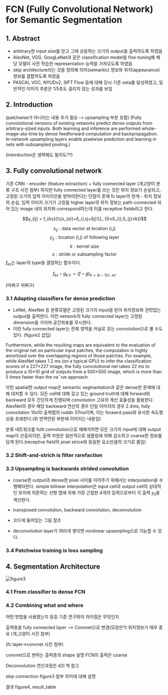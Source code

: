 # FCN (Fully Convolutional Network) for Semantic Segmentation

## 1. Abstract
- arbitrary한 input size를 받고 그에 상응하는 크기의 output을 출력하도록 하였음
- AlexNet, VGG, GoogLeNet과 같은 classification model을 fine-tuning해 해당 모델이 사전 학습한 representation 능력을 가져오도록 하였음
- skip architecture라는 것을 정의해 의미(semantic) 정보와 위치(appearance) 정보를 결합하도록 하였음
- PASCAL VOC, NYUDv2, SIFT Flow 등에 대해 당시 기준 sota를 달성하였고, 일반적인 이미지 추론은 1/5초도 걸리지 않는 성과를 보임

## 2. Introduction

(patchwise가 아니라는 내용 추가 필요 -> upsampling 부분 포함)
(Fully convolutional versions of existing networks predict dense outputs from arbitrary-sized inputs. Both learning and inference are performed whole-image-ata-time by dense feedforward computation and backpropagation. In-network upsampling layers enable pixelwise prediction and learning in nets with subsampled pooling.)

(intorduction은 생략해도 될지도??)

## 3. Fully convolutional network

기존 CNN - encoder (feature extraction) + fully connected layer
(개고양이 분류 구조 사진 첨부)
하지만 fully connected layer를 쓰는 것은 위치 정보가 손실되고, 고정된 크기의 입력 이미지만을 받아야한다는 단점이 존재
fc layer의 한계 - 위치 정보의 손실, 입력 이미지 크기가 고정됨
higher layer의 위치 정보는 path-connected 되어 있는 image 내의 위치와 correspond하는데 이를 receptive fields라고 한다.

$$y_{ij} = f_{ks}(\\{x_{si}+δ_{i,sj+δj}\\}_ {0≤δ_{i},δ_{j}≤k})$$

$$x_{ij} : \text{data vector at location (i,j)}$$
$$y_{ij} : \text{location (i,j) of following layer}$$
$$k : \text{kernel size}$$
$$s : \text{stride or subsampling factor}$$
$f_{ks}$는 layer의 type을 결정하는 함수이다.

$$f_{ks} \circ g_{k\prime s\prime} = (f \circ g)_{k\prime + (k-1){s\prime},s{s\prime}} $$

(어쩌구 저쩌구)

### 3.1 Adapting classifiers for dense prediction
- LeNet, AlexNet 등 분류모델은 고정된 크기의 input을 받아 위치정보와 관련없는 output을 출력한다. 이런 network의 fully connected layer는 고정된 dimension을 가지며 공간좌표를 무시한다.
- 이런 fully connected layer는 전체 영역을 커널로 갖는 convolution으로 볼 수도 있다.
(figure2 삽입)

Furthermore, while the resulting maps are equivalent to the evaluation of the original net on particular input patches, the computation is highly amortized over the overlapping regions of those patches. For example, while AlexNet takes 1.2 ms (on a typical GPU) to infer the classification scores of a 227×227 image, the fully convolutional net takes 22 ms to produce a 10×10 grid of outputs from a 500×500 image, which is more than 5 times faster than the na¨ıve approach.

이런 spatial한 output map은 semantic segmantation과 같은 dense한 문제에 대해 대처할 수 있다. 모든 cell에 대해 갖고 있는 ground truth에 대해 forward와 backward 모두 간단하게 진행되며 convolution 고유의 계산 효율성을 활용한다. AlexNet의 경우 해당 backward 연산의 경우 단일 이미지의 경우 2.4ms, fully convolution 10x10 출력맵의 ruddn 37ms이며, 이는 forawrd pass와 유사한 속도향상을 초래한다.(위 번역안된 부분에 이어지는 내용임)

분류 네트워크를 fullt convolution으로 재해석하면 모든 크기의 input에 대해 output map이 산출되지만, 출력 차원은 일반적으로 샘플링에 의해 감소하고 coarse한 정보를 담게 된다.(receptive field의 pixel strice와 동일한 요소만큼의 크기로 줄임)

### 3.2 Shift-and-strich is filter rarefaction


### 3.3 Upsampling is backwards strided convolution
- coarse한 output과 dense한 pixel 사이를 이어주기 위해서는 interpolation을 수행해야한다. simple bilinear interpolation은 input cell과 output cell의 상대적인 위치에 의존하는 선형 맵에 의해 가장 근접한 4개의 입력으로부터 각 출력 $y_{ij}$을 계산한다.

- transposed convolution, backward convolution, deconvolution
- 코드에 들어있는 그림 참조
- deconvolution layer가 여러개 쌓이면 nonlinear upsampling으로 기능할 수 있다.

### 3.4 Patchwise training is loss sampling

## 4. Segmentation Architecture
![figure3](https://user-images.githubusercontent.com/59189961/190954547-d974a646-90e1-4ef1-a039-dafc1cb1e8a1.png)
### 4.1 From classifier to dense FCN

### 4.2 Combining what and where


어떤 방법을 사용했는지 등등
기존 연구와의 차이점은 무엇인지

출력층을 fully connected layer --> Convnet으로 변경(모양은?)
위치정보가 매우 중요
(개,고양이 사진 첨부)

(fc layer->convnet 사진 첨부)

convnet으로 변하는 출력층의 shape 설명
FCN의 출력은 coarse

Deconvolution
연산과정은 d2l 책 참고

skip connection
figure3 첨부 
의미에 대해 설명

결과
figure4, result_table

